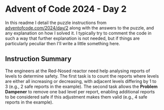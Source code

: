 # Advent of Code 2024 - Day 2

In this readme I detail the puzzle instructions from [adventofcode.com/2024/day/2](https://adventofcode.com/2024/day/2) along with the answers to the puzzle, and any explanation on how I solved it. I typically try to comment the code in such a way that further explanation is not needed, but if things are particularly peculiar then I'll write a little something here.

## Instruction Summary

The engineers at the Red-Nosed reactor need help analysing reports of levels to determine safety. The first task is to count the reports where levels are either all increasing or decreasing, with adjacent levels differing by 1 to 3 (e.g., 2 safe reports in the example). The second task allows the **Problem Dampener** to remove one bad level per report, enabling additional reports to be considered safe if this adjustment makes them valid (e.g., 4 safe reports in the example).
